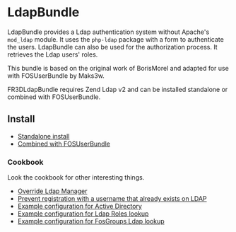 LdapBundle
==========

LdapBundle provides a Ldap authentication system without Apache's `mod_ldap` module.
It uses the `php-ldap` package with a form to authenticate the users.
LdapBundle can also be used for the authorization process. It retrieves the Ldap users' roles.

This bundle is based on the original work of BorisMorel and adapted for use with FOSUserBundle by Maks3w.

FR3DLdapBundle requires Zend Ldap v2 and can be installed standalone or combined with FOSUserBundle.

Install
-------
* [Standalone install](install/standalone.md)
* [Combined with FOSUserBundle](install/combined_with_fosuser.md)

### Cookbook

Look the cookbook for other interesting things.

- [Override Ldap Manager](cookbook/override_ldap-manager.md)
- [Prevent registration with a username that already exists on LDAP](cookbook/validator.md)
- [Example configuration for Active Directory](cookbook/active-directory.md)
- [Example configuration for Ldap Roles lookup](cookbook/roles_from_ldap.md)
- [Example configuration for FosGroups Ldap lookup](cookbook/fosgroups_from_ldap.md)
